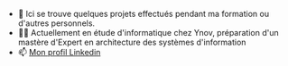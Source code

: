 - 👋 Ici se trouve quelques projets effectués pendant ma formation ou d'autres personnels.
- 🧑‍🎓 Actuellement en étude d'informatique chez Ynov, préparation d'un mastère d'Expert en architecture des systèmes d'information
- 📫 [Mon profil Linkedin](https://www.linkedin.com/in/yrlan-montagnier/)

<!---
yrlan-montagnier/yrlan-montagnier is a ✨ special ✨ repository because its `README.md` (this file) appears on your GitHub profile.
You can click the Preview link to take a look at your changes.
--->
